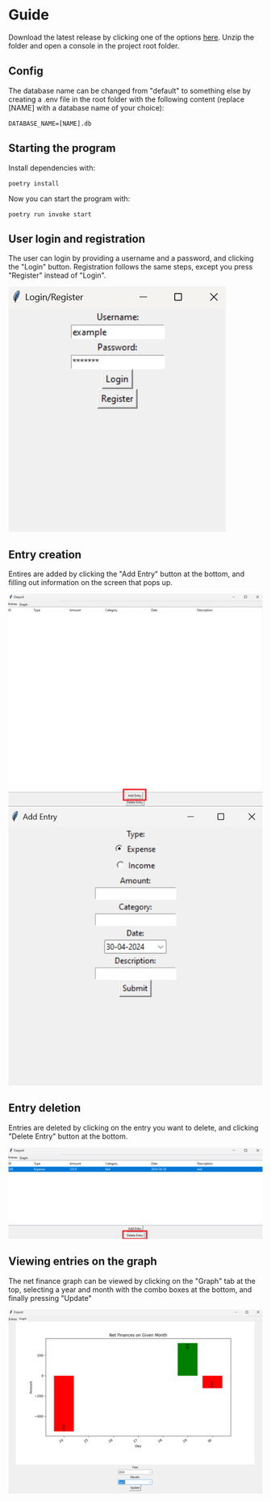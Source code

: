 # Guide

Download the latest release by clicking one of the options [here](https://github.com/virhe/ot-harjoitustyo/releases). Unzip the folder and open a console
in the project root folder.

## Config

The database name can be changed from "default" to something else by creating a .env file in the root folder with
the following content (replace [NAME] with a database name of your choice):

```
DATABASE_NAME=[NAME].db
```

## Starting the program

Install dependencies with:

```
poetry install
```

Now you can start the program with:

```
poetry run invoke start
```

## User login and registration

The user can login by providing a username and a password, and clicking the "Login" button.
Registration follows the same steps, except you press "Register" instead of "Login".

![](./images/login_register.png)

## Entry creation

Entires are added by clicking the "Add Entry" button at the bottom, and filling out information
on the screen that pops up.

![](./images/add_entry.png)
![](./images/entry_info.png)

## Entry deletion

Entries are deleted by clicking on the entry you want to delete, and clicking "Delete Entry" button at the bottom.

![](./images/delete_entry.png)

## Viewing entries on the graph

The net finance graph can be viewed by clicking on the "Graph" tab at the top, selecting a year and month
with the combo boxes at the bottom, and finally pressing "Update"

![](./images/graph.png)